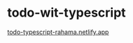 
# todo-wit-typescript
[todo-typescript-rahama.netlify.app](https://todo-typescript-rahama.netlify.app/)
